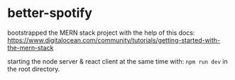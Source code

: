 # better-spotify

bootstrapped the MERN stack project with the help of this docs:
https://www.digitalocean.com/community/tutorials/getting-started-with-the-mern-stack

starting the node server & react client at the same time with:
`npm run dev`
in the root directory.